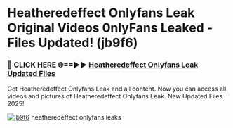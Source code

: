 # Heatheredeffect Onlyfans Leak Original Videos 0nlyFans Leaked - Files Updated! (jb9f6)

<h3>🔴 CLICK HERE 🌐==►► <a href="https://tinyurl.com/ms9xzufz" rel="nofollow">Heatheredeffect Onlyfans Leak Updated Files</a></h3>

Get Heatheredeffect Onlyfans Leak and all content. Now you can access all videos and pictures of Heatheredeffect Onlyfans Leak. New Updated Files 2025!

[![jb9f6](https://i.imgur.com/ppqm5kG.gif)](https://tinyurl.com/ms9xzufz)
heatheredeffect onlyfans leaks